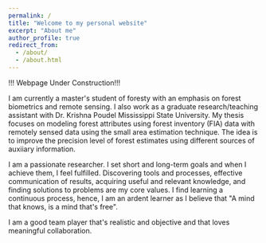 ```yaml
---
permalink: /
title: "Welcome to my personal website"
excerpt: "About me"
author_profile: true
redirect_from: 
  - /about/
  - /about.html
---
```

!!!  Webpage Under Construction!!!

I am currently a master's student of foresty with an emphasis on forest biometrics and remote sensing. I also work as a graduate research/teaching assistant with Dr. Krishna Poudel Mississippi State University. My thesis focuses on modeling forest attributes using forest inventory (FIA) data with remotely sensed data using the small area estimation technique. The idea is to improve the precision level of forest estimates using different sources of auxiiary information.

I am a passionate researcher. I set short and long-term goals and when I achieve them, I feel fulfilled. Discovering tools and processes, effective communication of results, acquiring useful and relevant knowledge, and finding solutions to problems are my core values. I find learning a continuous process, hence, I am an ardent learner as I believe that "A mind that knows, is a mind that's free". 

I am a good team player that's realistic and objective and that loves meaningful collaboration. 
